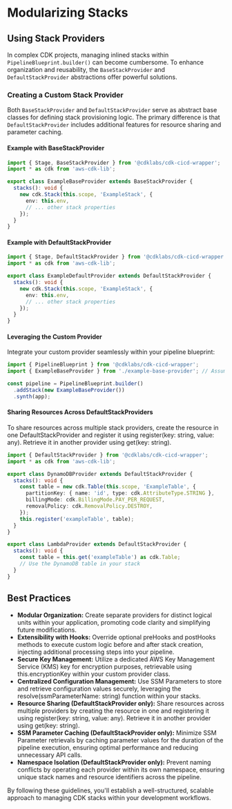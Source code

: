 # Modularizing Stacks

## Using Stack Providers

In complex CDK projects, managing inlined stacks within `PipelineBlueprint.builder()` can become cumbersome. To enhance organization and reusability, the `BaseStackProvider` and `DefaultStackProvider` abstractions offer powerful solutions.

### Creating a Custom Stack Provider

Both `BaseStackProvider` and `DefaultStackProvider` serve as abstract base classes for defining stack provisioning logic. The primary difference is that `DefaultStackProvider` includes additional features for resource sharing and parameter caching.

#### Example with BaseStackProvider

```typescript
import { Stage, BaseStackProvider } from '@cdklabs/cdk-cicd-wrapper';
import * as cdk from 'aws-cdk-lib';

export class ExampleBaseProvider extends BaseStackProvider {
  stacks(): void {
    new cdk.Stack(this.scope, 'ExampleStack', {
      env: this.env,
      // ... other stack properties
    });
  }
}
```

#### Example with DefaultStackProvider

```typescript
import { Stage, DefaultStackProvider } from '@cdklabs/cdk-cicd-wrapper';
import * as cdk from 'aws-cdk-lib';

export class ExampleDefaultProvider extends DefaultStackProvider {
  stacks(): void {
    new cdk.Stack(this.scope, 'ExampleStack', {
      env: this.env,
      // ... other stack properties
    });
  }
}
```

#### Leveraging the Custom Provider
Integrate your custom provider seamlessly within your pipeline blueprint:

```typescript
import { PipelineBlueprint } from '@cdklabs/cdk-cicd-wrapper';
import { ExampleBaseProvider } from './example-base-provider'; // Assuming your provider is in a separate file

const pipeline = PipelineBlueprint.builder()
  .addStack(new ExampleBaseProvider())
  .synth(app);
```

#### Sharing Resources Across DefaultStackProviders
To share resources across multiple stack providers, create the resource in one DefaultStackProvider and register it using register(key: string, value: any). Retrieve it in another provider using get(key: string).

```typescript
import { DefaultStackProvider } from '@cdklabs/cdk-cicd-wrapper';
import * as cdk from 'aws-cdk-lib';

export class DynamoDBProvider extends DefaultStackProvider {
  stacks(): void {
    const table = new cdk.Table(this.scope, 'ExampleTable', {
      partitionKey: { name: 'id', type: cdk.AttributeType.STRING },
      billingMode: cdk.BillingMode.PAY_PER_REQUEST,
      removalPolicy: cdk.RemovalPolicy.DESTROY,
    });
    this.register('exampleTable', table);
  }
}

export class LambdaProvider extends DefaultStackProvider {
  stacks(): void {
    const table = this.get('exampleTable') as cdk.Table;
    // Use the DynamoDB table in your stack
  }
}
```

## Best Practices
- **Modular Organization:** Create separate providers for distinct logical units within your application, promoting code clarity and simplifying future modifications.
- **Extensibility with Hooks:** Override optional preHooks and postHooks methods to execute custom logic before and after stack creation, injecting additional processing steps into your pipeline.
- **Secure Key Management:** Utilize a dedicated AWS Key Management Service (KMS) key for encryption purposes, retrievable using this.encryptionKey within your custom provider class.
- **Centralized Configuration Management:** Use SSM Parameters to store and retrieve configuration values securely, leveraging the resolve(ssmParameterName: string) function within your stacks.
- **Resource Sharing (DefaultStackProvider only):** Share resources across multiple providers by creating the resource in one and registering it using register(key: string, value: any). Retrieve it in another provider using get(key: string).
- **SSM Parameter Caching (DefaultStackProvider only):** Minimize SSM Parameter retrievals by caching parameter values for the duration of the pipeline execution, ensuring optimal performance and reducing unnecessary API calls.
- **Namespace Isolation (DefaultStackProvider only):** Prevent naming conflicts by operating each provider within its own namespace, ensuring unique stack names and resource identifiers across the pipeline.

By following these guidelines, you'll establish a well-structured, scalable approach to managing CDK stacks within your development workflows.